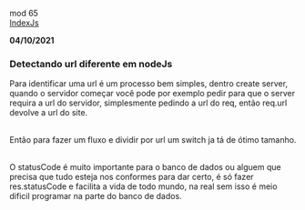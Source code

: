 mod 65<br>[IndexJs](../IndexJs.md)

**04/10/2021**

<h3>Detectando url diferente em nodeJs</h3>

   Para identificar uma url é um processo bem simples, 
 dentro create server, quando o servidor começar
 você pode por exemplo pedir para que o server requira
 a url do servidor, simplesmente pedindo a url do req,
 então req.url devolve a url do site. <br><br>

  Então para fazer um fluxo e dividir por url um switch 
ja tá de ótimo tamanho. <br><br>

  O statusCode é muito importante para o banco de dados
  ou alguem que precisa que tudo esteja nos conformes
  para dar certo, é só fazer res.statusCode e facilita
  a vida de todo mundo, na real sem isso é meio dificil
  programar na parte do banco de dados.


